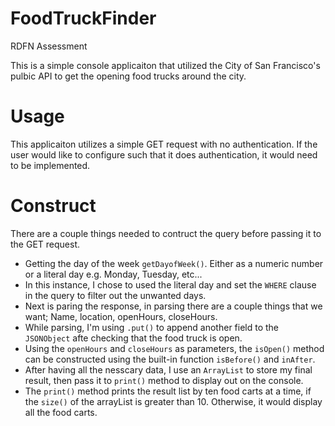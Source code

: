 # FoodTruckFinder
RDFN Assessment

This is a simple console applicaiton that utilized the City of San Francisco's pulbic API to get the opening food trucks around the city.


# Usage
This applicaiton utilizes a simple GET request with no authentication.  If the user would like to configure such that it does authentication, it would need to be implemented.

# Construct
There are a couple things needed to contruct the query before passing it to the GET request.
- Getting the day of the week ```getDayofWeek()```.  Either as a numeric number or a literal day e.g. Monday, Tuesday, etc...
- In this instance, I chose to used the literal day and set the ```WHERE``` clause in the query to filter out the unwanted days.
- Next is paring the response, in parsing there are a couple things that we want; Name, location, openHours, closeHours.
- While parsing, I'm using ```.put()``` to append another field to the ```JSONObject``` afte checking that the food truck is open.
- Using the ```openHours``` and ```closeHours``` as parameters, the ```isOpen()``` method can be constructed using
the built-in function ```isBefore()``` and ```inAfter```.
- After having all the nesscary data, I use an ```ArrayList``` to store my final result, then pass it to ```print()``` method to display out on the console.
- The ```print()``` method prints the result list by ten food carts at a time, if the ```size()``` of the arrayList is greater than 10. Otherwise, it would display all the food carts.
